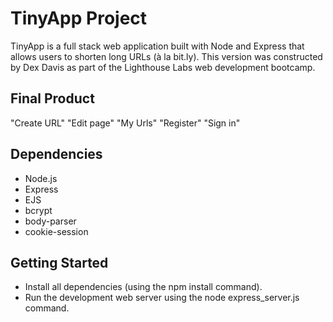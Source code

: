 # TinyApp Project

TinyApp is a full stack web application built with Node and Express that allows users to shorten long URLs (à la bit.ly). This version was constructed by Dex Davis as part of the Lighthouse Labs web development bootcamp.

## Final Product

"Create URL" "Edit page" "My Urls" "Register" "Sign in"

## Dependencies

- Node.js
- Express
- EJS
- bcrypt
- body-parser
- cookie-session

## Getting Started

- Install all dependencies (using the npm install command).
- Run the development web server using the node express_server.js command.
